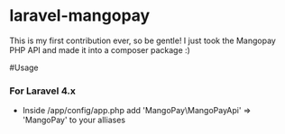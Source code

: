 laravel-mangopay
================

This is my first contribution ever, so be gentle!
I just took the Mangopay PHP API and made it into a composer package :)

#Usage

### For Laravel 4.x
* Inside /app/config/app.php add 'MangoPay\MangoPayApi' => 'MangoPay' to your alliases
